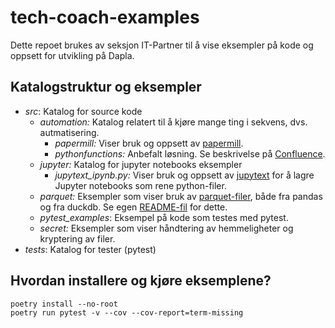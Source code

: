 # tech-coach-examples

Dette repoet brukes av seksjon IT-Partner til å vise eksempler på kode og oppsett
for utvikling på Dapla.

## Katalogstruktur og eksempler

- _src_: Katalog for source kode
  - _automation:_ Katalog relatert til å kjøre mange ting i sekvens, dvs. autmatisering.
    - _papermill:_ Viser bruk og oppsett av [papermill].
    - _pythonfunctions:_ Anbefalt løsning. Se beskrivelse på [Confluence].
  - _jupyter:_ Katalog for jupyter notebooks eksempler
    - _jupytext_ipynb.py:_ Viser bruk og oppsett av [jupytext]
      for å lagre Jupyter notebooks som rene python-filer.
  - _parquet:_ Eksempler som viser bruk av [parquet-filer], både fra pandas og fra
    duckdb. Se egen [README-fil](./parquet/README.md) for dette.
  - _pytest_examples_: Eksempel på kode som testes med pytest.
  - _secret:_ Eksempler som viser håndtering av hemmeligheter og kryptering
    av filer.
- _tests_: Katalog for tester (pytest)

[jupytext]: https://github.com/mwouts/jupytext#readme
[papermill]: https://papermill.readthedocs.io/en/latest/
[parquet-filer]: https://www.databricks.com/glossary/what-is-parquet
[pytest]: https://docs.pytest.org/
[confluence]: https://statistics-norway.atlassian.net/wiki/spaces/KOD/pages/3925147685/Hvordan+automatisere+Jupyter+notebooks+ved+bruk+av+funksjoner

## Hvordan installere og kjøre eksemplene?

```shell
poetry install --no-root
poetry run pytest -v --cov --cov-report=term-missing
```
